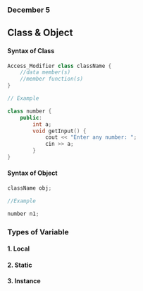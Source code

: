 ### December 5

## Class & Object

#### Syntax of Class
```cpp
Access_Modifier class className {
    //data member(s)
    //member function(s)
}
```
```cpp
// Example

class number {
    public:
        int a;
        void getInput() {
            cout << "Enter any number: ";
            cin >> a;
        }
}
```

#### Syntax of Object
```cpp
className obj;
```

```cpp
//Example

number n1;
```

### Types of Variable 

#### 1. Local
#### 2. Static
#### 3. Instance
